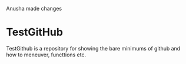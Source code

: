 Anusha made changes 
# TestGitHub
TestGithub is a repository for showing the bare minimums of github and how to meneuver, functtions etc.
